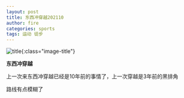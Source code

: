 ```yaml
---
layout: post
title: 东西冲穿越202110
author: fire
categories: sports 
tags: 运动 徒步
---
```


![title](https://image.sideproject.cn/titlex/titlex_107.jpg){:class="image-title"}

**东西冲穿越**

上一次来东西冲穿越已经是10年前的事情了，上一次穿越是3年前的黑排角

路线有点模糊了

